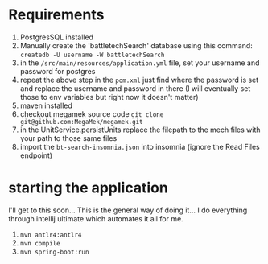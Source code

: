# Requirements
1. PostgresSQL installed
1. Manually create the 'battletechSearch' database using this command: `createdb -U username -W battletechSearch`
1. in the `/src/main/resources/application.yml` file, set your username and password for postgres
1. repeat the above step in the `pom.xml` just find where the password is set and replace the username and password in there (I will eventually set those to env variables but right now it doesn't matter)
1. maven installed
1. checkout megamek source code `git clone git@github.com:MegaMek/megamek.git`
1. in the UnitService.persistUnits replace the filepath to the mech files with your path to those same files
1. import the `bt-search-insomnia.json` into insomnia (ignore the Read Files endpoint)

# starting the application
I'll get to this soon...
This is the general way of doing it... I do everything through intellij ultimate which automates it all for me.
1. `mvn antlr4:antlr4`
1. `mvn compile`
1. `mvn spring-boot:run`
